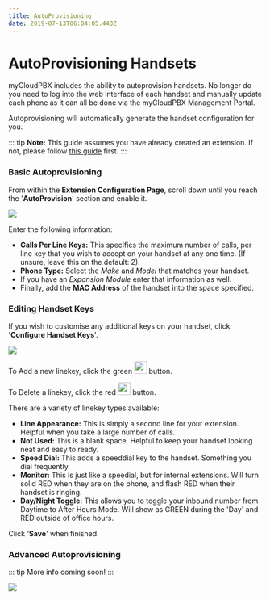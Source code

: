 ```yaml
---
title: AutoProvisioning
date: 2019-07-13T06:04:05.443Z
---
```



# AutoProvisioning Handsets

myCloudPBX includes the ability to autoprovision handsets. No longer do you need to log into the web interface of each handset and manually update each phone as it can all be done via the myCloudPBX Management Portal.

Autoprovisioning will automatically generate the handset configuration for you.

::: tip
**Note:** This guide assumes you have already created an extension. If not, please follow [this guide](https://kb.ecn.net.au/guides/mycloudpbx/offices-users.html) first.
:::

### Basic Autoprovisioning

From within the **Extension Configuration Page**, scroll down until you reach the '**AutoProvision**' section and enable it.

![](/images/autoprovision.png)

Enter the following information:

* **Calls Per Line Keys:** This specifies the maximum number of calls, per line key that you wish to accept on your handset at any one time. (If unsure, leave this on the default: 2).
* **Phone Type:** Select the _Make_ and _Model_ that matches your handset.
* If you have an _Expansion Module_ enter that information as well.
* Finally, add the **MAC Address** of the handset into the space specified.

### Editing Handset Keys

If you wish to customise any additional keys on your handset, click '**Configure Handset Keys**'.

![](/images/autoprovision_linekeys.png)

To Add a new linekey, click the green <img style="width: 25px; height: auto;" src="/images/green_plus_button.png"> button.

To Delete a linekey, click the red <img style="width: 25px; height: auto;" src="/images/linekey_delete.png"> button.

There are a variety of linekey types available:

* **Line Appearance:** This is simply a second line for your extension. Helpful when you take a large number of calls.
* **Not Used:** This is a blank space. Helpful to keep your handset looking neat and easy to ready.
* **Speed Dial:** This adds a speeddial key to the handset. Something you dial frequently.
* **Monitor:** This is just like a speedial, but for internal extensions. Will turn solid RED when they are on the phone, and flash RED when their handset is ringing.
* **Day/Night Toggle:** This allows you to toggle your inbound number from Daytime to After Hours Mode. Will show as GREEN during the 'Day' and RED outside of office hours.

Click '**Save**' when finished.

### Advanced Autoprovisioning

::: tip
More info coming soon!
::: 

![](/images/autoprovision_expanded.png)
